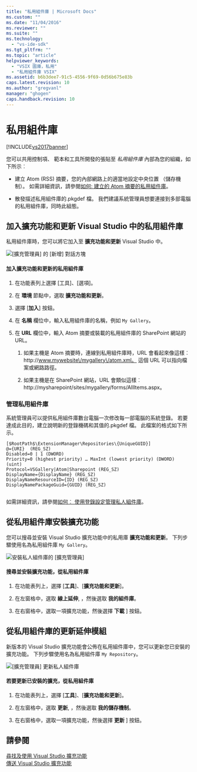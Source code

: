 ```yaml
---
title: "私用組件庫 | Microsoft Docs"
ms.custom: ""
ms.date: "11/04/2016"
ms.reviewer: ""
ms.suite: ""
ms.technology: 
  - "vs-ide-sdk"
ms.tgt_pltfrm: ""
ms.topic: "article"
helpviewer_keywords: 
  - "VSIX 圖庫，私用"
  - "私用組件庫 VSIX"
ms.assetid: b6b3dee7-91c5-4556-9f69-0d56b675e83b
caps.latest.revision: 10
ms.author: "gregvanl"
manager: "ghogen"
caps.handback.revision: 10
---
```

# 私用組件庫
[!INCLUDE[vs2017banner](../code-quality/includes/vs2017banner.md)]

您可以共用控制項、 範本和工具所開發的張貼至 *私用組件庫* 內部為您的組織，如下所示︰  
  
-   建立 Atom \(RSS\) 摘要，您的內部網路上的適當地設定中央位置 （儲存機制）。 如需詳細資訊，請參閱[如何: 建立的 Atom 摘要的私用組件庫](../extensibility/how-to-create-an-atom-feed-for-a-private-gallery.md)。  
  
-   散發描述私用組件庫的.pkgdef 檔。 我們建議系統管理員想要連接到多部電腦的私用組件庫，同時此組態。  
  
## 加入擴充功能和更新 Visual Studio 中的私用組件庫  
 私用組件庫時，您可以將它加入至 **擴充功能和更新** Visual Studio 中。  
  
 ![&#91;擴充管理員&#93; 的 &#91;新增&#93; 對話方塊](../extensibility/media/em_adddialog.png "EM\_AddDialog")  
  
#### 加入擴充功能和更新的私用組件庫  
  
1.  在功能表列上選擇 \[工具\]、\[選項\]。  
  
2.  在 **環境** 節點中，選取 **擴充功能和更新**。  
  
3.  選擇 \[**加入**\] 按鈕。  
  
4.  在 **名稱** 欄位中，輸入私用組件庫的名稱，例如 `My Gallery`。  
  
5.  在 **URL** 欄位中，輸入 Atom 摘要或裝載的私用組件庫的 SharePoint 網站的 URL。  
  
    1.  如果主機是 Atom 摘要時，連線到私用組件庫時，URL 會看起來像這樣︰ http:\/\/www.mywebsite\/mygallery\/atom.xml。  這個 URL 可以指向檔案或網路路徑。  
  
    2.  如果主機是在 SharePoint 網站，URL 會類似這樣︰ http:\/\/mysharepoint\/sites\/mygallery\/forms\/AllItems.aspx。  
  
### 管理私用組件庫  
 系統管理員可以提供私用組件庫數台電腦一次修改每一部電腦的系統登錄。 若要達成此目的，建立說明新的登錄機碼和其值的.pkgdef 檔。  此檔案的格式如下所示。  
  
```  
[$RootPath$\ExtensionManager\Repositories\{UniqueGUID}]  
@={URI}  (REG_SZ)  
Disabled=0 | 1 (DWORD)  
Priority=0 (highest priority) … MaxInt (lowest priority) (DWORD) (uint)  
Protocol=VSGallery|Atom|Sharepoint (REG_SZ)  
DisplayName={DisplayName} (REG_SZ)  
DisplayNameResourceID={ID} (REG_SZ)  
DisplayNamePackageGuid={GUID} (REG_SZ)  
  
```  
  
 如需詳細資訊，請參閱[如何︰ 使用登錄設定管理私人組件庫](../extensibility/how-to-manage-a-private-gallery-by-using-registry-settings.md)。  
  
## 從私用組件庫安裝擴充功能  
 您可以搜尋並安裝 Visual Studio 擴充功能中的私用庫 **擴充功能和更新**。 下列步驟使用名為私用組件庫 `My Gallery`。  
  
 ![安裝私人組件庫的 &#91;擴充管理員&#93;](../extensibility/media/em_.png "EM\_")  
  
#### 搜尋並安裝擴充功能，從私用組件庫  
  
1.  在功能表列上，選擇 \[**工具**\]、\[**擴充功能和更新**\]。  
  
2.  在左窗格中，選取 **線上延伸**, ，然後選取 **我的組件庫**。  
  
3.  在右窗格中，選取一項擴充功能，然後選擇 **下載** \] 按鈕。  
  
## 從私用組件庫的更新延伸模組  
 新版本的 Visual Studio 擴充功能會公佈在私用組件庫中，您可以更新您已安裝的擴充功能。 下列步驟使用名為私用組件庫 `My Repository`。  
  
 ![&#91;擴充管理員&#93; 更新私人組件庫](../extensibility/media/em_update.png "EM\_Update")  
  
#### 若要更新已安裝的擴充，從私用組件庫  
  
1.  在功能表列上，選擇 \[**工具**\]、\[**擴充功能和更新**\]。  
  
2.  在左窗格中，選取 **更新**, ，然後選取 **我的儲存機制**。  
  
3.  在右窗格中，選取一項擴充功能，然後選擇 **更新** \] 按鈕。  
  
## 請參閱  
 [尋找及使用 Visual Studio 擴充功能](../ide/finding-and-using-visual-studio-extensions.md)   
 [傳送 Visual Studio 擴充功能](../extensibility/shipping-visual-studio-extensions.md)